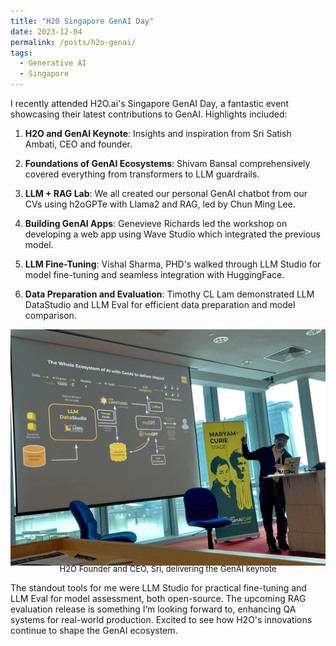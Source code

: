 ```yaml
---
title: "H2O Singapore GenAI Day"
date: 2023-12-04
permalink: /posts/h2o-genai/
tags:
  - Generative AI
  - Singapore
---
```


I recently attended H2O.ai's Singapore GenAI Day, a fantastic event showcasing their latest contributions to GenAI. Highlights included:

1. **H2O and GenAI Keynote**: Insights and inspiration from Sri Satish Ambati, CEO and founder.

2. **Foundations of GenAI Ecosystems**: Shivam Bansal comprehensively covered everything from transformers to LLM guardrails.

3. **LLM + RAG Lab**: We all created our personal GenAI chatbot from our CVs using h2oGPTe with Llama2 and RAG, led by Chun Ming Lee.

4. **Building GenAI Apps**: Genevieve Richards led the workshop on developing a web app using Wave Studio which integrated the previous model.

5. **LLM Fine-Tuning**: Vishal Sharma, PHD's walked through LLM Studio for model fine-tuning and seamless integration with HuggingFace.

6. **Data Preparation and Evaluation**: Timothy CL Lam demonstrated LLM DataStudio and LLM Eval for efficient data preparation and model comparison.

![H2O Founder and CEO delivering the GenAI keynote](/images/blog/2023-12-h2o.jpeg)
<p style="text-align: center;font-size:13px; margin-top: -20px;">H2O Founder and CEO, Sri, delivering the GenAI keynote</p>

The standout tools for me were LLM Studio for practical fine-tuning and LLM Eval for model assessment, both open-source. The upcoming RAG evaluation release is something I’m looking forward to, enhancing QA systems for real-world production. Excited to see how H2O's innovations continue to shape the GenAI ecosystem.
